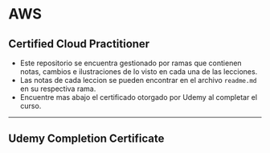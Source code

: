 # AWS
## Certified Cloud Practitioner

- Este repositorio se encuentra gestionado por ramas que contienen notas, cambios e ilustraciones de lo visto en cada una de las lecciones.
- Las notas de cada leccion se pueden encontrar en el archivo `readme.md` en su respectiva rama.
- Encuentre mas abajo el certificado otorgado por Udemy al completar el curso.
___________
## Udemy Completion Certificate
